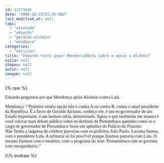```yaml
---
id: 12373685
date: "2006-10-22T21:35:00Z"
last_modified_at: null
tags:
  - "atentado"
  - "eduardo"
  - "geraldo-alckmin"
  - "mendonca"
categories:
  - "noticias"
title: "Eduardo tenta pegar Mendon\u00e7a sobre o apoio a Alckmin"
sutia: null
chapeu: null
autor: null
imagem: null
---
```

{\% raw %}
<p><P><FONT face=Verdana>Eduardo perguntou por que Mendonça apóia Alckmin contra Lula.</FONT></P></p>
<p><P><FONT face=Verdana>Mendonça: \"Primeiro minha opção não é contra A ou contra B, contra o atual presidente da República. É a favor de Geraldo Alckmn, conheço ele, é um ex-governador de um Estado importante, é um homem sério, determinado. Agora o que realmente me assusta é você colocar num debate público sobre os destinos de Pernambuco questões como se o cargo de governador de Pernambuco fosse um apêndice do Palácio do Planalto. Não.Tenho a larguesa de celebrar parcerias com os prefeitos João Paulo, Luciana Santos, com o presidente Lula. A refinaria só foi poss?vel porque fizemos parceria com Lula. O mesmo fizemos com o estaleiro, com o programa do leite. Pernanmbuco não se governa com mesquinharia.\"</FONT></P> </p>
{\% endraw %}
